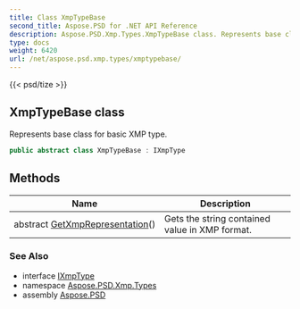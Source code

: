 ```yaml
---
title: Class XmpTypeBase
second_title: Aspose.PSD for .NET API Reference
description: Aspose.PSD.Xmp.Types.XmpTypeBase class. Represents base class for basic XMP type
type: docs
weight: 6420
url: /net/aspose.psd.xmp.types/xmptypebase/
---
```

{{< psd/tize >}}
## XmpTypeBase class

Represents base class for basic XMP type.

```csharp
public abstract class XmpTypeBase : IXmpType
```

## Methods

| Name | Description |
| --- | --- |
| abstract [GetXmpRepresentation](../../aspose.psd.xmp.types/xmptypebase/getxmprepresentation/)() | Gets the string contained value in XMP format. |

### See Also

* interface [IXmpType](../ixmptype/)
* namespace [Aspose.PSD.Xmp.Types](../../aspose.psd.xmp.types/)
* assembly [Aspose.PSD](../../)


